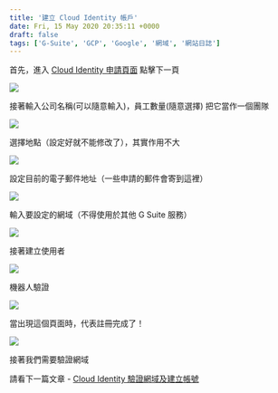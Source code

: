 ```yaml
---
title: '建立 Cloud Identity 帳戶'
date: Fri, 15 May 2020 20:35:11 +0000
draft: false
tags: ['G-Suite', 'GCP', 'Google', '網域', '網站日誌']
---
```


首先，進入 [Cloud Identity 申請頁面](https://gsuite.google.com/signup/gcpidentity/welcome) 點擊下一頁

![](https://static.yiy.tw/media/blog/2020051520063750.png)

接著輸入公司名稱(可以隨意輸入)，員工數量(隨意選擇) 把它當作一個團隊

![](https://static.yiy.tw/media/blog/2020051520064943.png)

選擇地點（設定好就不能修改了），其實作用不大

![](https://static.yiy.tw/media/blog/2020051520070636.png)

設定目前的電子郵件地址（一些申請的郵件會寄到這裡）

![](https://static.yiy.tw/media/blog/2020051520072596.png)

輸入要設定的網域（不得使用於其他 G Suite 服務）

![](https://static.yiy.tw/media/blog/2020051520074395.png)

接著建立使用者

![](https://static.yiy.tw/media/blog/2020051520083976.png)

機器人驗證

![](https://static.yiy.tw/media/blog/2020051520085633.png)

當出現這個頁面時，代表註冊完成了！

![](https://static.yiy.tw/media/blog/2020051520091652.png)

接著我們需要驗證網域

請看下一篇文章 - [Cloud Identity 驗證網域及建立帳號](https://blog.steveyi.net/cloud-identity-setting/)